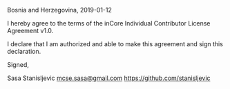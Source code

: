 Bosnia and Herzegovina, 2019-01-12

I hereby agree to the terms of the inCore Individual Contributor License
Agreement v1.0.

I declare that I am authorized and able to make this agreement and sign this
declaration.

Signed,

Sasa Stanisljevic mcse.sasa@gmail.com https://github.com/stanisljevic

